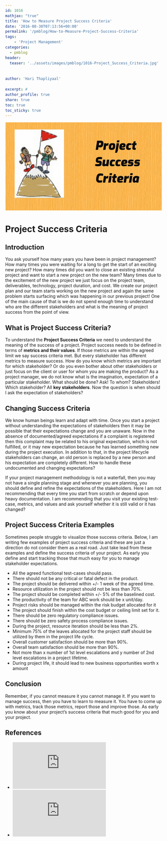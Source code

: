 ```yaml
---
id: 1016   
mathjax: "true"
title: 'How to Measure Project Success Criteria'
date: '2016-08-30T07:13:56+00:00'
permalink: '/pmblog/How-to-Measure-Project-Success-Criteria'
tags: 
    - 'Project Management'
categories:
  - pmblog
header:
  teaser: '../assets/images/pmblog/1016-Project_Success_Criteria.jpg'


author: 'Hari Thapliyaal'

excerpt: #
author_profile: true
share: true
toc: true   
toc_sticky: true
---
```

![](../assets/images/pmblog/1016-Project_Success_Criteria.jpg)   

# Project Success Criteria

## Introduction

You ask yourself how many years you have been in project management? How many times you were waiting for a long to get the start of an exciting new project? How many times did you want to close an existing stressful project and want to start a new project on the new team? Many times due to the excitement of the new project we just focus on the project team, deliverables, technology, project duration, and cost. We create our project plan and our team starts working on the new project and again the same problem starts surfacing which was happening in our previous project! One of the main cause of that is we do not spend enough time to understand who are the different stakeholders and what is the meaning of project success from the point of view.

## What is Project Success Criteria?

To understand the **Project Success Criteria** we need to understand the meaning of the success of a project. Project success needs to be defined in terms of **metrics and their values**. If those metrics are within the agreed limit we say success criteria met. But every stakeholder has different metrics to measure success. How do you know which metrics are important for which stakeholder? Or do you even bother about other stakeholders or just focus on the client or user for whom you are making the product? As a project manager, we do not know what is the imagination, expectation of a particular stakeholder. What should be done? Ask! To whom? Stakeholders! Which stakeholder? All **key stakeholders**. Now the question is when should I ask the expectation of stakeholders?

## Changing Success Criteria

We know human beings learn and adapt with time. Once you start a project without understanding the expectations of stakeholders then it may be possible that their expectations change and you are unaware. Now in the absence of documented/agreed expectations if a complaint is registered then this complaint may be related to his original expectation, which is not fulfilled, or it may new expectation because he has learned something new during the project execution. In addition to that, in the project lifecycle stakeholders can change, an old person is replaced by a new person and his expectation are completely different. How to handle these undocumented and changing expectations?

If your project management methodology is not a waterfall, then you may not have a single planning stage and whenever you are planning, you should define and refine the expectations of the stakeholders. Here I am not recommending that every time you start from scratch or depend upon heavy documentation. I am recommending that you visit your existing test-case, metrics, and values and ask yourself whether it is still valid or it has changed?

## Project Success Criteria Examples

Sometimes people struggle to visualize those success criteria. Below, I am writing few examples of project success criteria and these are just a direction do not consider them as a real road. Just take lead from these examples and define the success criteria of your project. As early you define and start tracking those that much easy for you to manage stakeholder expectations.

- All the agreed functional test-cases should pass.
- There should not be any critical or fatal defect in the product.
- The project should be delivered within +/- 1 week of the agreed time.
- Resource utilization in the project should not be less than 70%.
- The project should be completed within +/- 5% of the baselined cost.
- The productivity of the team for ABC work should be x unit/day.
- Project risks should be managed within the risk budget allocated for it
- The project should finish within the cost budget or ceiling limit set for it.
- There should be zero regulatory compliance issues.
- There should be zero safety process compliance issues.
- During the project, resource iteration should be less than 2%.
- Minimum 75% of the leaves allocated for the project staff should be utilized by them in the project life cycle.
- Overall customer satisfaction should be more than 90%.
- Overall team satisfaction should be more than 90%.
- Not more than x number of 1st level escalations and y number of 2nd level escalations in a project lifetime.
- During project life, it should lead to new business opportunities worth x amount

## Conclusion

Remember, if you cannot measure it you cannot manage it. If you want to manage success, then you have to learn to measure it. You have to come up with metrics, track those metrics, report those and improve those. As early you know about your project’s success criteria that much good for you and your project.

## References

- ![project_success_criteria](https://www.tutorialspoint.com/management_concepts/project_success_criteria.htm)
- ![10-rules-of-highly-successful-project-management](https://www.projectsmart.co.uk/10-rules-of-highly-successful-project-management.php)